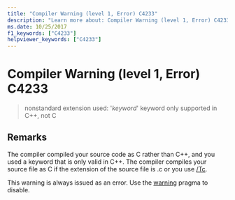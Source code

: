 ```yaml
---
title: "Compiler Warning (level 1, Error) C4233"
description: "Learn more about: Compiler Warning (level 1, Error) C4233"
ms.date: 10/25/2017
f1_keywords: ["C4233"]
helpviewer_keywords: ["C4233"]
---
```

# Compiler Warning (level 1, Error) C4233

> nonstandard extension used: '*keyword*' keyword only supported in C++, not C

## Remarks

The compiler compiled your source code as C rather than C++, and you used a keyword that is only valid in C++. The compiler compiles your source file as C if the extension of the source file is .c or you use [/Tc](../../build/reference/tc-tp-tc-tp-specify-source-file-type.md).

This warning is always issued as an error. Use the [warning](../../preprocessor/warning.md) pragma to disable.
